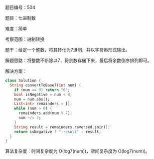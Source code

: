 题目编号：504

题目：七进制数

难度：简单

考察范围：进制转换

题干：给定一个整数，将其转化为7进制，并以字符串形式输出。

解题思路：将整数不断除以7，将余数存储下来，最后将余数倒序排列即可。

解决方案：

```dart
class Solution {
  String convertToBase7(int num) {
    if (num == 0) return "0";
    bool isNegative = num < 0;
    num = num.abs();
    List<int> remainders = [];
    while (num > 0) {
      remainders.add(num % 7);
      num ~/= 7;
    }
    String result = remainders.reversed.join();
    return isNegative ? "-result" : result;
  }
}
```

算法复杂度：时间复杂度为 O(log7(num))，空间复杂度为 O(log7(num))。